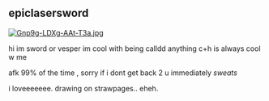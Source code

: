## epiclasersword
[![Gnp9g-LDXg-AAt-T3a.jpg](https://i.postimg.cc/d1tcs8tR/Gnp9g-LDXg-AAt-T3a.jpg)](https://postimg.cc/CZtQJn8d)

hi im sword or vesper im cool with being calldd anything
c+h is always cool w me

afk 99% of the time , sorry if i dont get back 2 u immediately *sweats*

i loveeeeeee. drawing on strawpages.. eheh.

<!--
**subfreak/SUBFREAK** is a ✨ _special_ ✨ repository because its `README.md` (this file) appears on your GitHub profile.

